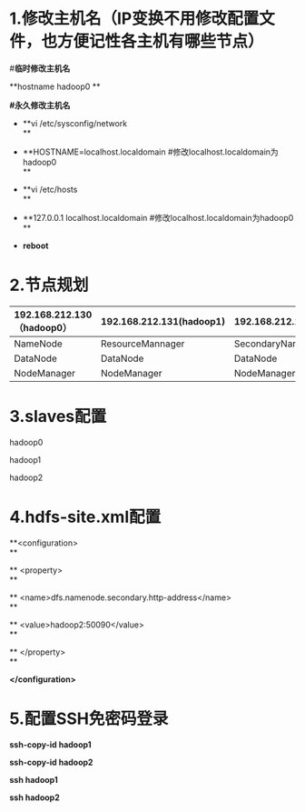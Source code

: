 # 1.修改主机名（IP变换不用修改配置文件，也方便记性各主机有哪些节点）

\#**临时修改主机名**

**hostname hadoop0     **

**\#永久修改主机名**

* **vi /etc/sysconfig/network              
  **

* **HOSTNAME=localhost.localdomain  \#修改localhost.localdomain为hadoop0              
  **

* **vi /etc/hosts              
  **

* **127.0.0.1    localhost.localdomain  \#修改localhost.localdomain为hadoop0              
  **

* **reboot**

# 2.节点规划

| 192.168.212.130（hadoop0） | 192.168.212.131\(hadoop1\) | 192.168.212.132\(hadoop2\) |
| :--- | :--- | :--- |
| NameNode | ResourceMannager | SecondaryNameNode |
| DataNode | DataNode | DataNode |
| NodeManager | NodeManager | NodeManager |

# 3.slaves配置

hadoop0

hadoop1

hadoop2

# 4.hdfs-site.xml配置

**&lt;configuration&gt;        
**

**  &lt;property&gt;        
**

**    &lt;name&gt;dfs.namenode.secondary.http-address&lt;/name&gt;        
**

**    &lt;value&gt;hadoop2:50090&lt;/value&gt;        
**

**  &lt;/property&gt;        
**

**&lt;/configuration&gt;**

# 5.配置SSH免密码登录

**ssh-copy-id hadoop1**

**ssh-copy-id hadoop2**

**ssh hadoop1**

**ssh hadoop2**


